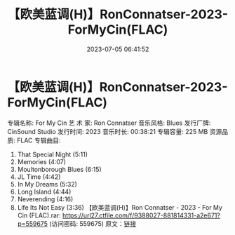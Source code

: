 ﻿---
title: 【欧美蓝调(H)】RonConnatser-2023-ForMyCin(FLAC)
date: 2023-07-05 06:41:52
categories: 外语音乐
tags: 外语音乐
---
# 【欧美蓝调(H)】RonConnatser-2023-ForMyCin(FLAC)

专辑名称: For My Cin
艺 术 家: Ron Connatser
音乐风格: Blues
发行厂牌: CinSound Studio
发行时间: 2023
音乐时长: 00:38:21
专辑容量: 225 MB
资源品质: FLAC
专辑曲目:
01. That Special Night (5:11)
02. Memories (4:07)
03. Moultonborough Blues (6:15)
04. JL Time (4:42)
05. In My Dreams (5:32)
06. Long Island (4:44)
07. Neverending (4:16)
08. Life Its Not Easy (3:36)
【欧美蓝调(H)】Ron Connatser - 2023 - For My Cin (FLAC).rar: https://url27.ctfile.com/f/9388027-881814331-a2e671?p=559675
(访问密码: 559675)
原文：[链接](https://blog.sina.com.cn/s/blog_1647c7e76010312kb.html)